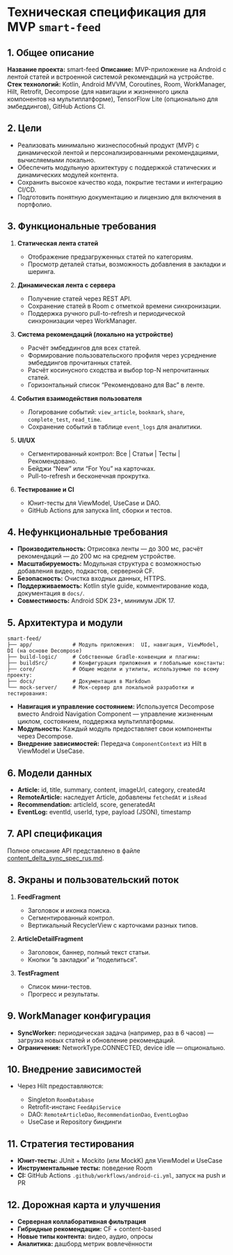 # Техническая спецификация для MVP `smart-feed`

## 1. Общее описание

**Название проекта:** smart-feed
**Описание:** MVP-приложение на Android с лентой статей и встроенной системой рекомендаций на устройстве.
**Стек технологий:** Kotlin, Android MVVM, Coroutines, Room, WorkManager, Hilt, Retrofit, Decompose (для навигации и жизненного цикла компонентов на мультиплатформе), TensorFlow Lite (опционально для эмбеддингов), GitHub Actions CI.

## 2. Цели

* Реализовать минимально жизнеспособный продукт (MVP) с динамической лентой и персонализированными рекомендациями, вычисляемыми локально.
* Обеспечить модульную архитектуру с поддержкой статических и динамических модулей контента.
* Сохранить высокое качество кода, покрытие тестами и интеграцию CI/CD.
* Подготовить понятную документацию и лицензию для включения в портфолио.

## 3. Функциональные требования

1. **Статическая лента статей**

    * Отображение предзагруженных статей по категориям.
    * Просмотр деталей статьи, возможность добавления в закладки и шеринга.

2. **Динамическая лента с сервера**

    * Получение статей через REST API.
    * Сохранение статей в Room с отметкой времени синхронизации.
    * Поддержка ручного pull-to-refresh и периодической синхронизации через WorkManager.

3. **Система рекомендаций (локально на устройстве)**

    * Расчёт эмбеддингов для всех статей.
    * Формирование пользовательского профиля через усреднение эмбеддингов прочитанных статей.
    * Расчёт косинусного сходства и выбор top-N непрочитанных статей.
    * Горизонтальный список “Рекомендовано для Вас” в ленте.

4. **События взаимодействия пользователя**

    * Логирование событий: `view_article`, `bookmark`, `share`, `complete_test`, `read_time`.
    * Сохранение событий в таблице `event_logs` для аналитики.

5. **UI/UX**

    * Сегментированный контрол: Все | Статьи | Тесты | Рекомендовано.
    * Бейджи “New” или “For You” на карточках.
    * Pull-to-refresh и бесконечная прокрутка.

6. **Тестирование и CI**

    * Юнит-тесты для ViewModel, UseCase и DAO.
    * GitHub Actions для запуска lint, сборки и тестов.

## 4. Нефункциональные требования

* **Производительность:** Отрисовка ленты — до 300 мс, расчёт рекомендаций — до 200 мс на среднем устройстве.
* **Масштабируемость:** Модульная структура с возможностью добавления видео, подкастов, серверной CF.
* **Безопасность:** Очистка входных данных, HTTPS.
* **Поддерживаемость:** Kotlin style guide, комментирование кода, документация в `docs/`.
* **Совместимость:** Android SDK 23+, минимум JDK 17.

## 5. Архитектура и модули

```plaintext
smart-feed/
├── app/             # Модуль приложения:  UI, навигация, ViewModel, DI (на основе Decompose)
├── build-logic/     # Собственные Gradle-конвенции и плагины:
├── buildSrc/        # Конфигурация приложения и глобальные константы:
├── core/            # Общие модели и утилиты, используемые по всему проекту:
├── docs/            # Документация в Markdown
└── mock-server/     # Мок-сервер для локальной разработки и тестирования:
```

* **Навигация и управление состоянием:** Используется Decompose вместо Android Navigation Component — управление жизненным циклом, состоянием, поддержка мультиплатформы.
* **Модульность:** Каждый модуль предоставляет свои компоненты через Decompose.
* **Внедрение зависимостей:** Передача `ComponentContext` из Hilt в ViewModel и UseCase.

## 6. Модели данных

* **Article:** id, title, summary, content, imageUrl, category, createdAt
* **RemoteArticle:** наследует Article, добавлены `fetchedAt` и `isRead`
* **Recommendation:** articleId, score, generatedAt
* **EventLog:** eventId, userId, type, payload (JSON), timestamp

## 7. API спецификация

Полное описание API представлено в файле [content_delta_sync_spec_rus.md](/docs/content_delta_sync_spec_rus.md).


## 8. Экраны и пользовательский поток

1. **FeedFragment**

    * Заголовок и иконка поиска.
    * Сегментированный контрол.
    * Вертикальный RecyclerView с карточками разных типов.

2. **ArticleDetailFragment**

    * Заголовок, баннер, полный текст статьи.
    * Кнопки “в закладки” и “поделиться”.

3. **TestFragment**

    * Список мини-тестов.
    * Прогресс и результаты.

## 9. WorkManager конфигурация

* **SyncWorker:** периодическая задача (например, раз в 6 часов) — загрузка новых статей и обновление рекомендаций.
* **Ограничения:** NetworkType.CONNECTED, device idle — опционально.

## 10. Внедрение зависимостей

* Через Hilt предоставляются:

    * Singleton `RoomDatabase`
    * Retrofit-инстанс `FeedApiService`
    * DAO: `RemoteArticleDao`, `RecommendationDao`, `EventLogDao`
    * UseCase и Repository биндинги

## 11. Стратегия тестирования

* **Юнит-тесты:** JUnit + Mockito (или MockK) для ViewModel и UseCase
* **Инструментальные тесты:** поведение Room
* **CI:** GitHub Actions `.github/workflows/android-ci.yml`, запуск на push и PR

## 12. Дорожная карта и улучшения

* **Серверная коллаборативная фильтрация**
* **Гибридные рекомендации:** CF + content-based
* **Новые типы контента:** видео, аудио, опросы
* **Аналитика:** дашборд метрик вовлечённости

